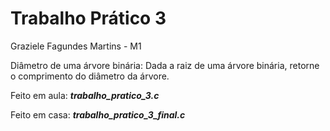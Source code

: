# Trabalho Prático 3

Graziele Fagundes Martins - M1

Diâmetro de uma árvore binária:
Dada a raiz de uma árvore binária, retorne o comprimento do diâmetro da árvore.

Feito em aula: ***trabalho_pratico_3.c***

Feito em casa: ***trabalho_pratico_3_final.c***




